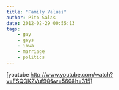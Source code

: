```yaml
---
title: "Family Values"
author: Pito Salas
date: 2012-02-29 00:55:13
tags:
    - gay
    - gays
    - iowa
    - marriage
    - politics
---
```



[youtube http://www.youtube.com/watch?v=FSQQK2Vuf9Q&w=560&h=315]


